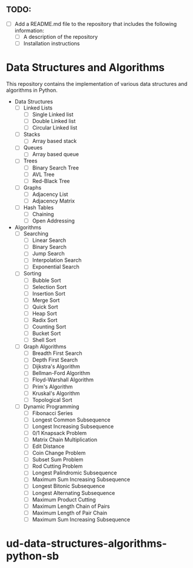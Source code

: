 ## TODO: 
- [ ] Add a README.md file to the repository that includes the following information:
  - [ ] A description of the repository
  - [ ] Installation instructions

# Data Structures and Algorithms
This repository contains the implementation of various data structures and algorithms in Python.
- Data Structures
  - [ ] Linked Lists
    - [ ] Single Linked list
    - [ ] Double Linked list
    - [ ] Circular Linked list
  - [ ] Stacks
    - [ ] Array based stack
  - [ ] Queues
    - [ ] Array based queue
  - [ ] Trees
    - [ ] Binary Search Tree
    - [ ] AVL Tree
    - [ ] Red-Black Tree
  - [ ] Graphs
    - [ ] Adjacency List
    - [ ] Adjacency Matrix
  - [ ] Hash Tables
    - [ ] Chaining
    - [ ] Open Addressing
- Algorithms
  - [ ] Searching
    - [ ] Linear Search
    - [ ] Binary Search
    - [ ] Jump Search
    - [ ] Interpolation Search
    - [ ] Exponential Search
  - [ ] Sorting
    - [ ] Bubble Sort
    - [ ] Selection Sort
    - [ ] Insertion Sort
    - [ ] Merge Sort
    - [ ] Quick Sort
    - [ ] Heap Sort
    - [ ] Radix Sort
    - [ ] Counting Sort
    - [ ] Bucket Sort
    - [ ] Shell Sort
  - [ ] Graph Algorithms
    - [ ] Breadth First Search
    - [ ] Depth First Search
    - [ ] Dijkstra's Algorithm
    - [ ] Bellman-Ford Algorithm
    - [ ] Floyd-Warshall Algorithm
    - [ ] Prim's Algorithm
    - [ ] Kruskal's Algorithm
    - [ ] Topological Sort
  - [ ] Dynamic Programming
    - [ ] Fibonacci Series
    - [ ] Longest Common Subsequence
    - [ ] Longest Increasing Subsequence
    - [ ] 0/1 Knapsack Problem
    - [ ] Matrix Chain Multiplication
    - [ ] Edit Distance
    - [ ] Coin Change Problem
    - [ ] Subset Sum Problem
    - [ ] Rod Cutting Problem
    - [ ] Longest Palindromic Subsequence
    - [ ] Maximum Sum Increasing Subsequence
    - [ ] Longest Bitonic Subsequence
    - [ ] Longest Alternating Subsequence
    - [ ] Maximum Product Cutting
    - [ ] Maximum Length Chain of Pairs
    - [ ] Maximum Length of Pair Chain
    - [ ] Maximum Sum Increasing Subsequence
# ud-data-structures-algorithms-python-sb
